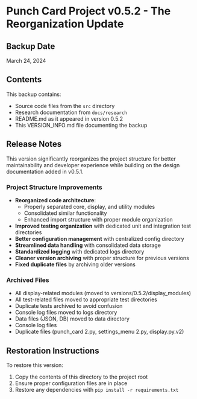 # Punch Card Project v0.5.2 - The Reorganization Update

## Backup Date
March 24, 2024

## Contents
This backup contains:
- Source code files from the `src` directory
- Research documentation from `docs/research`
- README.md as it appeared in version 0.5.2
- This VERSION_INFO.md file documenting the backup

## Release Notes
This version significantly reorganizes the project structure for better maintainability and developer experience while building on the design documentation added in v0.5.1.

### Project Structure Improvements
- **Reorganized code architecture**:
  - Properly separated core, display, and utility modules
  - Consolidated similar functionality
  - Enhanced import structure with proper module organization
- **Improved testing organization** with dedicated unit and integration test directories
- **Better configuration management** with centralized config directory
- **Streamlined data handling** with consolidated data storage
- **Standardized logging** with dedicated logs directory
- **Cleaner version archiving** with proper structure for previous versions
- **Fixed duplicate files** by archiving older versions

### Archived Files
- All display-related modules (moved to versions/0.5.2/display_modules)
- All test-related files moved to appropriate test directories
- Duplicate tests archived to avoid confusion
- Console log files moved to logs directory
- Data files (JSON, DB) moved to data directory
- Console log files
- Duplicate files (punch_card 2.py, settings_menu 2.py, display.py.v2)

## Restoration Instructions
To restore this version:
1. Copy the contents of this directory to the project root
2. Ensure proper configuration files are in place
3. Restore any dependencies with `pip install -r requirements.txt` 